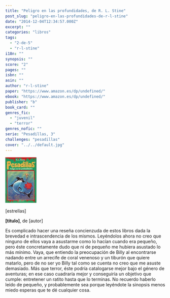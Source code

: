 ```yaml
---
title: "Peligro en las profundidades, de R. L. Stine"
post_slug: "peligro-en-las-profundidades-de-r-l-stine"
date: "2014-12-04T12:34:57.000Z"
excerpt: ""
categories: "libros"
tags: 
  - "2-de-5"
  - "r-l-stine"
i18n: ""
synopsis: ""
score: "2"
pages: ""
isbn: ""
asin: ""
author: "r-l-stine"
paper: "https://www.amazon.es/dp/undefined/"
ebook: "https://www.amazon.es/dp/undefined/"
publisher: "b"
book_card: ""
genres_fic: 
  - "juvenil"
  - "terror"
genres_nofic: ""
serie: "Pesadillas, 3"
challenges: "pesadillas"
cover: "../../default.jpg"
---
```


![[titulo-foto]](images/peligro-profundidades-p.jpg)

\[estrellas\]

**\[titulo\]**, de \[autor\]

Es complicado hacer una reseña concienzuda de estos libros dada la brevedad e intrascendencia de los mismos. Leyéndolos ahora no creo que ninguno de ellos vaya a asustarme como lo hacían cuando era pequeño, pero éste concretamente dudo que ni de pequeño me hubiera asustado lo más mínimo. Vaya, que entiendo la preocupación de Billy al encontrarse nadando entre un arrecife de coral venenoso y un tiburón que quiere matarlo, pero de no ser yo Billy tal como se cuenta no creo que me asuste demasiado. Más que terror, éste podría catalogarse mejor bajo el género de aventuras; en ese caso cuadraría mejor y conseguiría un objetivo que cumple: entretener un ratito hasta que lo terminas. No recuerdo haberlo leído de pequeño, y probablemente sea porque leyéndote la sinopsis menos miedo esperas que te dé cualquier cosa.
